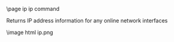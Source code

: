 \page ip ip command

Returns IP address information for any online network interfaces

\image html ip.png

